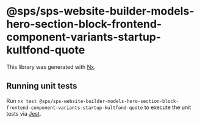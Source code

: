 # @sps/sps-website-builder-models-hero-section-block-frontend-component-variants-startup-kultfond-quote

This library was generated with [Nx](https://nx.dev).

## Running unit tests

Run `nx test @sps/sps-website-builder-models-hero-section-block-frontend-component-variants-startup-kultfond-quote` to execute the unit tests via [Jest](https://jestjs.io).
